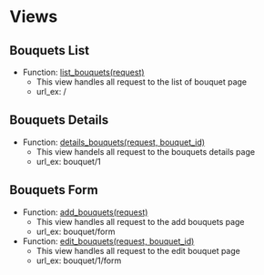 # Views

## Bouquets List
- Function: [list_bouquets(request)]()
    - This view handles all request to the list of bouquet page
    - url_ex: /
    
## Bouquets Details
- Function: [details_bouquets(request, bouquet_id)]()
    - This view handels all request to the bouquets details page
    - url_ex: bouquet/1

## Bouquets Form
- Function: [add_bouquets(request)]()
    - This view handles all request to the add bouquets page
    - url_ex: bouquet/form
- Function: [edit_bouquets(request, bouquet_id)]()
    - This view handles all request to the edit bouquet page
    - url_ex: bouquet/1/form